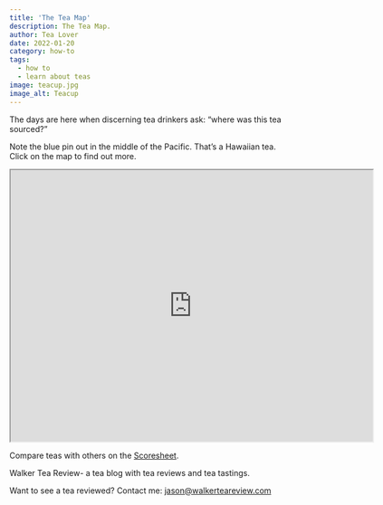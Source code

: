 ```yaml
---
title: 'The Tea Map'
description: The Tea Map.
author: Tea Lover
date: 2022-01-20
category: how-to
tags:
  - how to
  - learn about teas
image: teacup.jpg
image_alt: Teacup
---
```


The days are here when discerning tea drinkers ask: “where was this tea sourced?”

Note the blue pin out in the middle of the Pacific. That’s a Hawaiian tea. Click on the map to find out more.

<iframe src="https://www.google.com/maps/d/embed?mid=1qmkLSVodv4KvT38UFQOAn8kw1OA&hl=en&ehbc=2E312F" width="640" height="480"></iframe>

Compare teas with others on the [Scoresheet](https://web.archive.org/web/20200919145147/http://walkerteareview.com//?page_id=6).

Walker Tea Review- a tea blog with tea reviews and tea tastings.

Want to see a tea reviewed? Contact me: jason@walkerteareview.com
